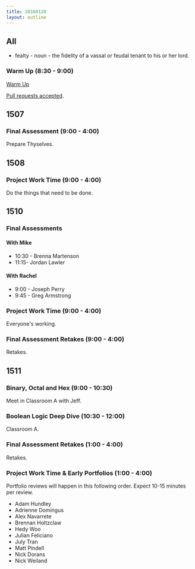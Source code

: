```yaml
---
title: 20160120
layout: outline
---
```


## All

* fealty - noun - the fidelity of a vassal or feudal tenant to his or her lord.

### Warm Up (8:30 - 9:00)

[Warm Up](https://thewarmup.herokuapp.com)

[Pull requests accepted](https://github.com/mikedao/the-warm-up).


## 1507

### Final Assessment (9:00 - 4:00)

Prepare Thyselves.


## 1508

### Project Work Time (9:00 - 4:00)

Do the things that need to be done.


## 1510

### Final Assessments

#### With Mike
* 10:30 - Brenna Martenson
* 11:15- Jordan Lawler

#### With Rachel
* 9:00 - Joseph Perry
* 9:45 - Greg Armstrong

### Project Work Time (9:00 - 4:00)

Everyone's working.

### Final Assessment Retakes (9:00 - 4:00)

Retakes.

## 1511

### Binary, Octal and Hex (9:00 - 10:30)

Meet in Classroom A with Jeff.

### Boolean Logic Deep Dive (10:30 - 12:00)

Classroom A.

### Final Assessment Retakes (1:00 - 4:00)

Retakes.

### Project Work Time & Early Portfolios (1:00 - 4:00)

Portfolio reviews will happen in this following order. Expect 10-15 minutes
per review.

* Adam Hundley
* Adrienne Domingus
* Alex Navarrete
* Brennan Holtzclaw
* Hedy Woo
* Julian Feliciano
* July Tran
* Matt Pindell
* Nick Dorans
* Nick Weiland

